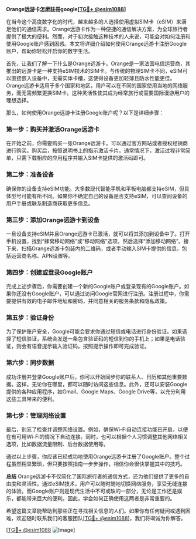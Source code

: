**Orange远游卡怎麽註冊google[[TG💪+ @esim1088](https://t.me/s/esim1088)]**

在当今这个高度数字化的时代，越来越多的人选择使用虚拟SIM卡（eSIM）来满足他们的通信需求。Orange远游卡作为一种便捷的通信解决方案，为全球旅行者提供了极大的便利。然而，对于初次接触这种技术的人来说，可能会对如何注册和使用Google账户感到困惑。本文将详细介绍如何使用Orange远游卡注册Google账户，帮助你轻松开启你的数字生活。

首先，让我们了解一下什么是Orange远游卡。Orange是一家法国电信运营商，其推出的远游卡是一种支持eSIM技术的SIM卡。与传统的物理SIM卡不同，eSIM可以直接嵌入设备中，无需实体卡槽，这使得设备更加轻薄且防水性能更佳。Orange远游卡适用于多个国家和地区，用户可以在不同的国家使用当地的网络服务，而无需频繁更换SIM卡。这种灵活性使其成为经常旅行或需要国际漫游用户的理想选择。

那么，如何使用Orange远游卡注册Google账户呢？以下是详细步骤：

### **第一步：购买并激活Orange远游卡**
在开始之前，你需要购买一张Orange远游卡。可以通过官方网站或者授权经销商进行购买。购买后，按照说明书上的指示激活卡片。通常情况下，激活过程非常简单，只需下载相应的应用程序并输入SIM卡提供的激活码即可。

### **第二步：准备设备**
确保你的设备支持eSIM功能。大多数现代智能手机和平板电脑都支持eSIM，但具体型号可能有所不同。如果你不确定自己的设备是否支持eSIM，可以查阅设备的用户手册或联系制造商获取更多信息。

### **第三步：添加Orange远游卡到设备**
一旦设备支持eSIM并且Orange远游卡已激活，就可以将其添加到设备中了。打开手机设置，找到“蜂窝移动网络”或“移动网络”选项，然后选择“添加移动网络”。接下来，扫描Orange远游卡包装内的二维码，或者手动输入SIM卡提供的信息，包括运营商名称、APN设置等。

### **第四步：创建或登录Google账户**
完成上述步骤后，你需要创建一个新的Google账户或登录现有的Google账户。如果你还没有Google账户，可以通过访问Google官网进行注册。注册过程中，你需要提供有效的电子邮件地址和密码，并同意相关的服务条款和隐私政策。

### **第五步：验证身份**
为了保护账户安全，Google可能会要求你通过短信或电话进行身份验证。如果选择了短信验证，系统会发送一条包含验证码的短信到你的手机上；如果是电话验证，则会有语音提示输入验证码。按照提示操作即可完成验证。

### **第六步：同步数据**
成功注册并登录Google账户后，你可以开始同步你的联系人、日历和其他重要数据。这样，无论你在哪里，都可以随时访问这些信息。此外，还可以安装Google提供的各种应用程序，如Gmail、Google Maps、Google Drive等，以充分利用这些工具带来的便利。

### **第七步：管理网络设置**
最后，别忘了检查并调整网络设置。例如，确保Wi-Fi自动连接功能已开启，以便在有可用Wi-Fi的情况下自动连接。同时，也可以根据个人习惯调整其他网络相关选项，比如数据流量限制、后台数据使用等。

通过以上步骤，你应该已经成功地使用Orange远游卡注册了Google账户。整个过程虽然稍显繁琐，但只要按照指南一步步操作，相信你会很快掌握其中的技巧。

**总结**
Orange远游卡不仅简化了国际旅行者的通信方式，还为他们提供了更多的自由度和灵活性。通过eSIM技术，用户可以随时随地切换网络服务，享受无缝连接的体验。而Google账户则是现代生活中不可或缺的一部分，无论是工作还是娱乐，都能带来巨大的便利。因此，学会如何正确使用这两者是非常重要的。

希望这篇文章能帮助到那些正在寻找相关信息的人们。如果你有任何疑问或遇到困难，欢迎随时联系我们的客服团队[[TG💪+ @esim1088](https://t.me/s/esim1088)]，我们将竭诚为你解答。

[[TG💪+ @esim1088](https://t.me/s/esim1088) ![Image](https://i.postimg.cc/4NQfJmqS/Snipaste-2025-05-13-00-14-12.png)]